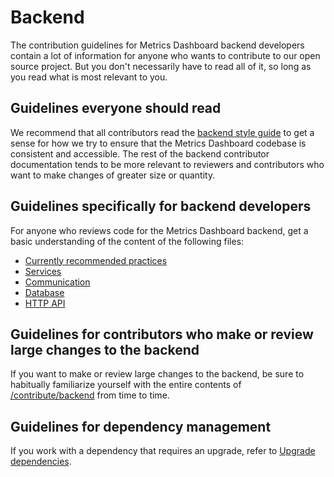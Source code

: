 # Backend

The contribution guidelines for Metrics Dashboard backend developers contain a lot of information for anyone who wants to contribute to our open source project.
But you don't necessarily have to read all of it, so long as you read what is most relevant to you.

## Guidelines everyone should read

We recommend that all contributors read the [backend style guide](/contribute/backend/style-guide.md) to get a sense for how we try to ensure that the Metrics Dashboard codebase is consistent and accessible.
The rest of the backend contributor documentation tends to be more relevant to reviewers and contributors who want to make changes of greater size or quantity.

## Guidelines specifically for backend developers

For anyone who reviews code for the Metrics Dashboard backend, get a basic understanding of the content of the following files:

- [Currently recommended practices](/contribute/backend/recommended-practices.md)
- [Services](/contribute/backend/services.md)
- [Communication](/contribute/backend/communication.md)
- [Database](/contribute/backend/database.md)
- [HTTP API](/pkg/api/README.md)

## Guidelines for contributors who make or review large changes to the backend

If you want to make or review large changes to the backend, be sure to habitually familiarize yourself with the entire contents of
[/contribute/backend](/contribute/backend) from time to time.

## Guidelines for dependency management

If you work with a dependency that requires an upgrade, refer to [Upgrade dependencies](/contribute/backend/upgrade-dependencies.md).
